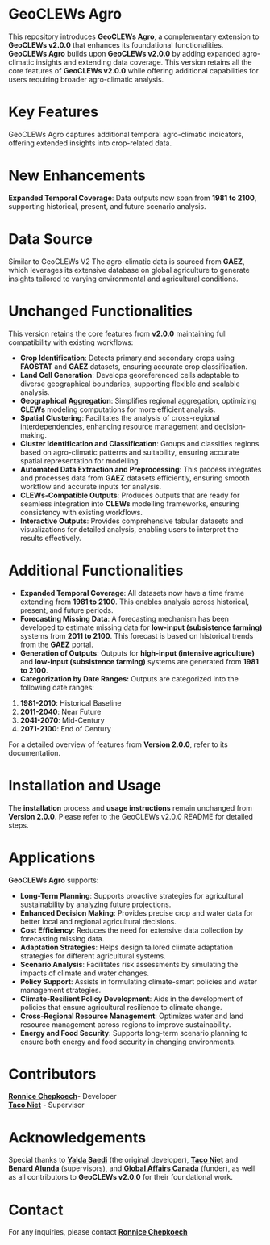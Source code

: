 # GeoCLEWs Agro

This repository introduces **GeoCLEWs Agro**, a complementary extension to **GeoCLEWs v2.0.0** that enhances its foundational functionalities. **GeoCLEWs Agro** builds upon **GeoCLEWs v2.0.0** by adding expanded agro-climatic insights and extending data coverage. This version retains all the core features of **GeoCLEWs v2.0.0** while offering additional capabilities for users requiring broader agro-climatic analysis.

# Key Features

GeoCLEWs Agro captures additional temporal agro-climatic indicators, offering extended insights into crop-related data.

# New Enhancements

**Expanded Temporal Coverage**: Data outputs now span from **1981 to 2100**, supporting historical, present, and future scenario analysis.

# Data Source

Similar to GeoCLEWs V2 The agro-climatic data is sourced from **GAEZ**, which leverages its extensive database on global agriculture to generate insights tailored to varying environmental and agricultural conditions.

# Unchanged Functionalities

This version retains the core features from **v2.0.0** maintaining full compatibility with existing workflows:

- **Crop Identification**: Detects primary and secondary crops using **FAOSTAT** and **GAEZ** datasets, ensuring accurate crop classification.
- **Land Cell Generation**: Develops georeferenced cells adaptable to diverse geographical boundaries, supporting flexible and scalable analysis.
- **Geographical Aggregation**: Simplifies regional aggregation, optimizing **CLEWs** modeling computations for more efficient analysis.
- **Spatial Clustering**: Facilitates the analysis of cross-regional interdependencies, enhancing resource management and decision-making.
- **Cluster Identification and Classification**: Groups and classifies regions based on agro-climatic patterns and suitability, ensuring accurate spatial representation for modelling.
- **Automated Data Extraction and Preprocessing**: This process integrates and processes data from **GAEZ** datasets efficiently, ensuring smooth workflow and accurate inputs for analysis.
- **CLEWs-Compatible Outputs**: Produces outputs that are ready for seamless integration into **CLEWs** modelling frameworks, ensuring consistency with existing workflows.
- **Interactive Outputs**: Provides comprehensive tabular datasets and visualizations for detailed analysis, enabling users to interpret the results effectively.

# Additional Functionalities

- **Expanded Temporal Coverage**: All datasets now have a time frame extending from **1981 to 2100**. This enables analysis across historical, present, and future periods.
- **Forecasting Missing Data**: A forecasting mechanism has been developed to estimate missing data for **low-input (subsistence farming)** systems from **2011 to 2100**. This forecast is based on historical trends from the **GAEZ** portal.
- **Generation of Outputs**: Outputs for **high-input (intensive agriculture)** and **low-input (subsistence farming)** systems are generated from **1981 to 2100**.
- **Categorization by Date Ranges:** Outputs are categorized into the following date ranges:

1. **1981-2010**: Historical Baseline
2. **2011-2040**: Near Future
3. **2041-2070**: Mid-Century
4. **2071-2100**: End of Century

For a detailed overview of features from **Version 2.0.0**, refer to its documentation.

# Installation and Usage

The **installation** process and **usage instructions** remain unchanged from **Version 2.0.0**. Please refer to the GeoCLEWs v2.0.0 README for detailed steps.

# Applications

**GeoCLEWs Agro** supports:

- **Long-Term Planning**: Supports proactive strategies for agricultural sustainability by analyzing future projections.
- **Enhanced Decision Making**: Provides precise crop and water data for better local and regional agricultural decisions.
- **Cost Efficiency**: Reduces the need for extensive data collection by forecasting missing data.
- **Adaptation Strategies**: Helps design tailored climate adaptation strategies for different agricultural systems.
- **Scenario Analysis**: Facilitates risk assessments by simulating the impacts of climate and water changes.
- **Policy Support**: Assists in formulating climate-smart policies and water management strategies.
- **Climate-Resilient Policy Development**: Aids in the development of policies that ensure agricultural resilience to climate change.
- **Cross-Regional Resource Management**: Optimizes water and land resource management across regions to improve sustainability.
- **Energy and Food Security**: Supports long-term scenario planning to ensure both energy and food security in changing environments.

# Contributors

[**Ronnice Chepkoech**](https://www.linkedin.com/in/chepkoech-ronnice)\- Developer  
[**Taco Niet**](https://github.com/tniet) - Supervisor

# Acknowledgements

Special thanks to [**Yalda Saedi**](https://github.com/Ysaedi) (the original developer), [**Taco Niet**](https://github.com/tniet) and [**Benard Alunda**](https://www.linkedin.com/in/bernard-alunda-b78148170) (supervisors), and [**Global Affairs Canada**](https://www.international.gc.ca) (funder), as well as all contributors to **GeoCLEWs v2.0.0** for their foundational work.

# Contact

For any inquiries, please contact [**Ronnice Chepkoech**](https://www.linkedin.com/in/chepkoech-ronnice)
